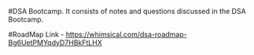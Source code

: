 #DSA Bootcamp.
It consists of notes and questions discussed in the DSA Bootcamp.

#RoadMap
Link - https://whimsical.com/dsa-roadmap-Bg6UetPMYqdyD7HBkFtLHX
